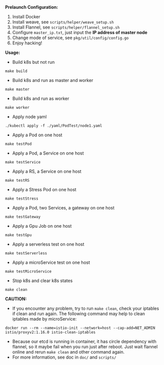 **Prelaunch Configuration:**

1. Install Docker
2. Install weave, see `scripts/helper/weave_setup.sh`
3. Install Flannel, see `scripts/helper/flannel_setup.sh`
4. Configure `master_ip.txt`, just input the **IP address of master node**
5. Change mode of service, see `pkg/util/config/config.go`
6. Enjoy hacking!

**Usage:**

- Build k8s but not run
```
make build
```

- Build k8s and run as master and worker
```
make master
```

- Build k8s and run as worker
```
make worker
```

- Apply node yaml
```
./kubectl apply -f ./yaml/PodTest/node1.yaml
```

- Apply a Pod on one host
```
make testPod
```

- Apply a Pod, a Service on one host
```
make testService
```

- Apply a RS, a Service on one host
```
make testRS
```

- Apply a Stress Pod on one host
```
make testStress
```

- Apply a Pod, two Services, a gateway on one host
```
make testGateway
```

- Apply a Gpu Job on one host
```
make testGpu
```

- Apply a serverless test on one host
```
make testServerless
```

- Apply a microService test on one host
```
make testMicroService
```

- Stop k8s and clear k8s states
```
make clean
```

**CAUTION:**

- If you encounter any problem, try to run `make clean`, check your iptables if clean and run again.
The following command may help to clean iptables made by microService:
```
docker run --rm --name=istio-init --network=host --cap-add=NET_ADMIN istio/proxyv2:1.16.0 istio-clean-iptables
```
- Because our etcd is running in container, it has circle dependency with flannel, so it maybe fail when you run just after reboot. Just wait flannel online and rerun `make clean` and other command again.
- For more information, see doc in `doc/` and `scripts/`